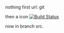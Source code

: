 nothing first
url: git

then a icon
[![Build Status](https://travis-ci.org/wuhooo/wuhooo.github.io.svg?branch=master)](https://travis-ci.org/wuhooo/wuhooo.github.io)

now in branch src.

